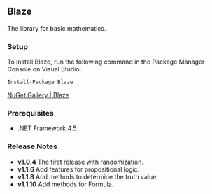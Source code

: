 ## Blaze

The library for basic mathematics.

### Setup
To install Blaze, run the following command in the Package Manager Console on Visual Studio:

```
Install-Package Blaze
```

[NuGet Gallery | Blaze](https://www.nuget.org/packages/Blaze/)

### Prerequisites
- .NET Framework 4.5

### Release Notes
- **v1.0.4** The first release with randomization.
- **v1.1.6** Add features for propositional logic.
- **v1.1.8** Add methods to determine the truth value.
- **v1.1.10** Add methods for Formula.
